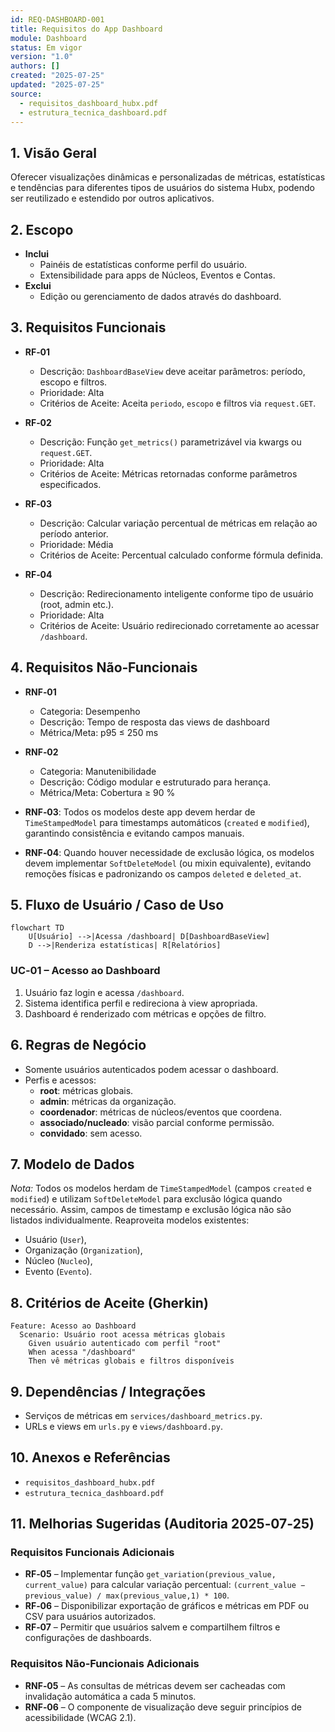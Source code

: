 ```yaml
---
id: REQ-DASHBOARD-001
title: Requisitos do App Dashboard
module: Dashboard
status: Em vigor
version: "1.0"
authors: []
created: "2025-07-25"
updated: "2025-07-25"
source:
  - requisitos_dashboard_hubx.pdf
  - estrutura_tecnica_dashboard.pdf
---
```


## 1. Visão Geral

Oferecer visualizações dinâmicas e personalizadas de métricas, estatísticas e tendências para diferentes tipos de usuários do sistema Hubx, podendo ser reutilizado e estendido por outros aplicativos.

## 2. Escopo
- **Inclui**  
  - Painéis de estatísticas conforme perfil do usuário.  
  - Extensibilidade para apps de Núcleos, Eventos e Contas.  
- **Exclui**  
  - Edição ou gerenciamento de dados através do dashboard.

## 3. Requisitos Funcionais

- **RF‑01**  
  - Descrição: `DashboardBaseView` deve aceitar parâmetros: período, escopo e filtros.  
  - Prioridade: Alta  
  - Critérios de Aceite: Aceita `periodo`, `escopo` e filtros via `request.GET`.  

- **RF‑02**  
  - Descrição: Função `get_metrics()` parametrizável via kwargs ou `request.GET`.  
  - Prioridade: Alta  
  - Critérios de Aceite: Métricas retornadas conforme parâmetros especificados.  

- **RF‑03**  
  - Descrição: Calcular variação percentual de métricas em relação ao período anterior.  
  - Prioridade: Média  
  - Critérios de Aceite: Percentual calculado conforme fórmula definida.  

- **RF‑04**  
  - Descrição: Redirecionamento inteligente conforme tipo de usuário (root, admin etc.).  
  - Prioridade: Alta  
  - Critérios de Aceite: Usuário redirecionado corretamente ao acessar `/dashboard`.  

## 4. Requisitos Não‑Funcionais

- **RNF‑01**  
  - Categoria: Desempenho  
  - Descrição: Tempo de resposta das views de dashboard  
  - Métrica/Meta: p95 ≤ 250 ms  

- **RNF‑02**  
  - Categoria: Manutenibilidade  
  - Descrição: Código modular e estruturado para herança.  
  - Métrica/Meta: Cobertura ≥ 90 %  


- **RNF‑03**: Todos os modelos deste app devem herdar de `TimeStampedModel` para timestamps automáticos (`created` e `modified`), garantindo consistência e evitando campos manuais.
- **RNF‑04**: Quando houver necessidade de exclusão lógica, os modelos devem implementar `SoftDeleteModel` (ou mixin equivalente), evitando remoções físicas e padronizando os campos `deleted` e `deleted_at`.

## 5. Fluxo de Usuário / Caso de Uso
```mermaid
flowchart TD
    U[Usuário] -->|Acessa /dashboard| D[DashboardBaseView]
    D -->|Renderiza estatísticas| R[Relatórios]
```
### UC‑01 – Acesso ao Dashboard
1. Usuário faz login e acessa `/dashboard`.  
2. Sistema identifica perfil e redireciona à view apropriada.  
3. Dashboard é renderizado com métricas e opções de filtro.

## 6. Regras de Negócio
- Somente usuários autenticados podem acessar o dashboard.  
- Perfis e acessos:  
  - **root**: métricas globais.  
  - **admin**: métricas da organização.  
  - **coordenador**: métricas de núcleos/eventos que coordena.  
  - **associado/nucleado**: visão parcial conforme permissão.  
  - **convidado**: sem acesso.

## 7. Modelo de Dados
*Nota:* Todos os modelos herdam de `TimeStampedModel` (campos `created` e `modified`) e utilizam `SoftDeleteModel` para exclusão lógica quando necessário. Assim, campos de timestamp e exclusão lógica não são listados individualmente.
Reaproveita modelos existentes:  
- Usuário (`User`),  
- Organização (`Organization`),  
- Núcleo (`Nucleo`),  
- Evento (`Evento`).

## 8. Critérios de Aceite (Gherkin)
```gherkin
Feature: Acesso ao Dashboard
  Scenario: Usuário root acessa métricas globais
    Given usuário autenticado com perfil "root"
    When acessa "/dashboard"
    Then vê métricas globais e filtros disponíveis
```

## 9. Dependências / Integrações
- Serviços de métricas em `services/dashboard_metrics.py`.  
- URLs e views em `urls.py` e `views/dashboard.py`.

## 10. Anexos e Referências
- `requisitos_dashboard_hubx.pdf`  
- `estrutura_tecnica_dashboard.pdf`

## 11. Melhorias Sugeridas (Auditoria 2025‑07‑25)

### Requisitos Funcionais Adicionais
- **RF‑05** – Implementar função `get_variation(previous_value, current_value)` para calcular variação percentual: `(current_value − previous_value) / max(previous_value,1) * 100`.  
- **RF‑06** – Disponibilizar exportação de gráficos e métricas em PDF ou CSV para usuários autorizados.  
- **RF‑07** – Permitir que usuários salvem e compartilhem filtros e configurações de dashboards.  

### Requisitos Não‑Funcionais Adicionais
- **RNF‑05** – As consultas de métricas devem ser cacheadas com invalidação automática a cada 5 minutos.  
- **RNF‑06** – O componente de visualização deve seguir princípios de acessibilidade (WCAG 2.1).  